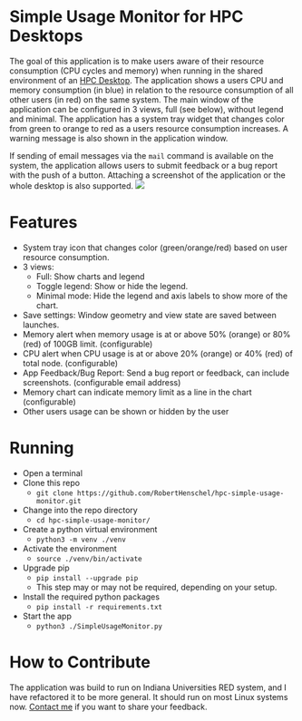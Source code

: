 # Simple Usage Monitor for HPC Desktops
The goal of this application is to make users aware of their resource consumption (CPU cycles and memory) when running in the shared environment of an [HPC Desktop](https://github.com/RobertHenschel/HPCDesktop). The application shows a users CPU and memory consumption (in blue) in relation to the resource consumption of all other users (in red) on the same system. The main window of the application can be configured in 3 views, full (see below), without legend and minimal. The application has a system tray widget that changes color from green to orange to red as a users resource consumption increases. A warning message is also shown in the application window.

If sending of email messages via the `mail` command is available on the system, the application allows users to submit feedback or a bug report with the push of a button. Attaching a screenshot of the application or the whole desktop is also supported.
<img src="https://github.com/user-attachments/assets/3a280068-3c33-4dd7-931f-89893c7d1b59" />


# Features
- System tray icon that changes color (green/orange/red) based on user resource consumption.
- 3 views:
  - Full: Show charts and legend
  - Toggle legend: Show or hide the legend.
  - Minimal mode: Hide the legend and axis labels to show more of the chart.
- Save settings: Window geometry and view state are saved between launches.
- Memory alert when memory usage is at or above 50% (orange) or 80% (red) of 100GB limit. (configurable)
- CPU alert when CPU usage is at or above 20% (orange) or 40% (red) of total node. (configurable)
- App Feedback/Bug Report: Send a bug report or feedback, can include screenshots. (configurable email address)
- Memory chart can indicate memory limit as a line in the chart (configurable)
- Other users usage can be shown or hidden by the user

# Running
- Open a terminal
- Clone this repo
  - `git clone https://github.com/RobertHenschel/hpc-simple-usage-monitor.git`
- Change into the repo directory
  - `cd hpc-simple-usage-monitor/`
- Create a python virtual environment
  - `python3 -m venv ./venv`
- Activate the environment
  - `source ./venv/bin/activate`
- Upgrade pip
  - `pip install --upgrade pip`
  - This step may or may not be required, depending on your setup. 
- Install the required python packages
  - `pip install -r requirements.txt`
- Start the app
  - `python3 ./SimpleUsageMonitor.py`

# How to Contribute
The application was build to run on Indiana Universities RED system, and I have refactored it to be more general. It should run on most Linux systems now. [Contact me](https://github.com/RobertHenschel) if you want to share your feedback.


